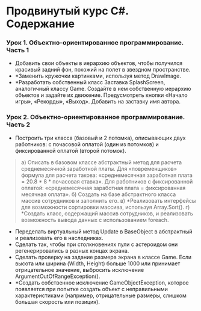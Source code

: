 # Продвинутый курс C#. Содержание 

### Урок 1. Объектно-ориентированное программирование. Часть 1

  - Добавить свои объекты в иерархию объектов, чтобы получился красивый задний фон, похожий на полет в звездном пространстве.
  - *Заменить кружочки картинками, используя метод DrawImage.
  - *Разработать собственный класс Заставка SplashScreen, аналогичный классу Game. Создайте в нем собственную иерархию объектов и задайте их движение. Предусмотреть кнопки «Начало игры», «Рекорды», «Выход». Добавить на заставку имя автора.

### Урок 2. Объектно-ориентированное программирование. Часть 2

  - Построить три класса (базовый и 2 потомка), описывающих двух работников: с почасовой оплатой (один из потомков) и фиксированной оплатой (второй потомок).
  >а) Описать в базовом классе абстрактный метод для расчета среднемесячной заработной платы. Для «повременщиков» формула для расчета такова: «среднемесячная заработная плата = 20.8 * 8 * почасовая ставка». Для работников с фиксированной оплатой: «среднемесячная заработная плата = фиксированная месячная оплата».
  >б) Создать на базе абстрактного класса массив сотрудников и заполнить его.
  >в) *Реализовать интерфейсы для возможности сортировки массива, используя Array.Sort().
  >г) *Создать класс, содержащий массив сотрудников, и реализовать возможность вывода данных с использованием foreach.

  - Переделать виртуальный метод Update в BaseObject в абстрактный и реализовать его в наследниках.
  - Сделать так, чтобы при столкновениях пули с астероидом они регенерировались в разных концах экрана.
  - Сделать проверку на задание размера экрана в классе Game. Если высота или ширина (Width, Height) больше 1000 или принимает отрицательное значение, выбросить исключение ArgumentOutOfRangeException().
  - *Создать собственное исключение GameObjectException, которое появляется при попытке создать объект с неправильными характеристиками (например, отрицательные размеры, слишком большая скорость или позиция).

